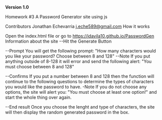 
**Version 1.0**

Homework #3
A Password Generator site using js

Contributors
Jonathan Echevarria j.eche589@gmail.com
How it works

Open the index.html file or go to https://jdavila10.github.io/PasswordGen
Information about the site
--Hit the Generate Button

--Prompt
You will get the following prompt: "How many characters would you like your password? Choose between 8 and 128"
--Note
If you put anything outside of 8-128 it will error and send the following alert: "You must choose between 8 and 128"


--Confirms
If you put a number between 8 and 128 then the function will continue to the following questions to determine the types of 
characters you would like the password to have.
-Note
If you do not choose any options, the site will alert you: "You must choose at least one option!" and start the whole thing over again. 

--End result
Once you choose the lenght and type of characters, the site will then display the random generated password in the box. 


